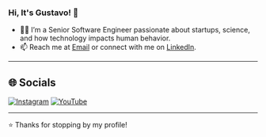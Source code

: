 ### Hi, It's Gustavo! 👋

- 👨‍💻 I’m a Senior Software Engineer passionate about startups, science, and how technology impacts human behavior.  
- 📫 Reach me at [Email](mailto:getscodes@gmail.com) or connect with me on [LinkedIn](https://linkedin.com/in/gustavotua).  

---

## 🌐 Socials
[![Instagram](https://img.shields.io/badge/Instagram-%23E4405F.svg?logo=Instagram&logoColor=white)](https://www.instagram.com/getscodes/)  [![YouTube](https://img.shields.io/badge/YouTube-%23FF0000.svg?logo=YouTube&logoColor=white)](https://www.youtube.com/@GustavoTua)  

---

⭐️ Thanks for stopping by my profile!
